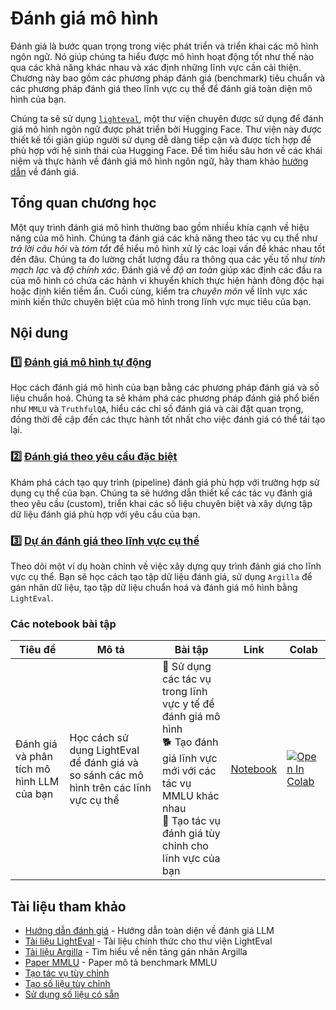# Đánh giá mô hình

Đánh giá là bước quan trọng trong việc phát triển và triển khai các mô hình ngôn ngữ. Nó giúp chúng ta hiểu được mô hình hoạt động tốt như thế nào qua các khả năng khác nhau và xác định những lĩnh vực cần cải thiện. Chương này bao gồm các phương pháp đánh giá (benchmark) tiêu chuẩn và các phương pháp đánh giá theo lĩnh vực cụ thể để đánh giá toàn diện mô hình của bạn.

Chúng ta sẽ sử dụng [`lighteval`](https://github.com/huggingface/lighteval), một thư viện chuyên được sử dụng để đánh giá mô hình ngôn ngữ được phát triển bởi Hugging Face. Thư viện này được thiết kế tối giản giúp người sử dụng dễ dàng tiếp cận và được tích hợp để phù hợp với hệ sinh thái của Hugging Face. Để tìm hiểu sâu hơn về các khái niệm và thực hành về đánh giá mô hình ngôn ngữ, hãy tham khảo [hướng dẫn](https://github.com/huggingface/evaluation-guidebook) về đánh giá.

## Tổng quan chương học

Một quy trình đánh giá mô hình thường bao gồm nhiều khía cạnh về hiệu năng của mô hình. Chúng ta đánh giá các khả năng theo tác vụ cụ thể như *trả lời câu hỏi* và *tóm tắt* để hiểu mô hình xử lý các loại vấn đề khác nhau tốt đến đâu. Chúng ta đo lường chất lượng đầu ra thông qua các yếu tố như *tính mạch lạc* và *độ chính xác*. Đánh giá về *độ an toàn* giúp xác định các đầu ra của mô hình có chứa các hành vi khuyển khích thực hiện hành đông độc hại hoặc định kiến tiềm ẩn. Cuối cùng, kiểm tra *chuyên môn* về lĩnh vực xác minh kiến thức chuyên biệt của mô hình trong lĩnh vực mục tiêu của bạn.

## Nội dung

### 1️⃣ [Đánh giá mô hình tự động](./automatic_benchmarks.md)

Học cách đánh giá mô hình của bạn bằng các phương pháp đánh giá và số liệu chuẩn hoá. Chúng ta sẽ khám phá các phương pháp đánh giá phổ biến như `MMLU` và `TruthfulQA`, hiểu các chỉ số đánh giá và cài đặt quan trọng, đồng thời đề cập đến các thực hành tốt nhất cho việc đánh giá có thể tái tạo lại.

### 2️⃣ [Đánh giá theo yêu cầu đặc biệt](./custom_evaluation.md)
Khám phá cách tạo quy trình (pipeline) đánh giá phù hợp với trường hợp sử dụng cụ thể của bạn. Chúng ta sẽ hướng dẫn thiết kế các tác vụ đánh giá theo yêu cầu (custom), triển khai các số liệu chuyên biệt và xây dựng tập dữ liệu đánh giá phù hợp với yêu cầu của bạn.

### 3️⃣ [Dự án đánh giá theo lĩnh vực cụ thể](./project/README.md)
Theo dõi một ví dụ hoàn chỉnh về việc xây dựng quy trình đánh giá cho lĩnh vực cụ thể. Bạn sẽ học cách tạo tập dữ liệu đánh giá, sử dụng `Argilla` để gán nhãn dữ liệu, tạo tập dữ liệu chuẩn hoá và đánh giá mô hình bằng `LightEval`.

### Các notebook bài tập

| Tiêu đề | Mô tả | Bài tập | Link | Colab |
|---------|-------|---------|------|-------|
| Đánh giá và phân tích mô hình LLM của bạn | Học cách sử dụng LightEval để đánh giá và so sánh các mô hình trên các lĩnh vực cụ thể | 🐢 Sử dụng các tác vụ trong lĩnh vực y tế để đánh giá mô hình <br> 🐕 Tạo đánh giá lĩnh vực mới với các tác vụ MMLU khác nhau <br> 🦁 Tạo tác vụ đánh giá tùy chỉnh cho lĩnh vực của bạn | [Notebook](./notebooks/lighteval_evaluate_and_analyse_your_LLM.ipynb) | <a target="_blank" href="https://colab.research.google.com/github/huggingface/smol-course/blob/main/4_evaluation/notebooks/lighteval_evaluate_and_analyse_your_LLM.ipynb"><img src="https://colab.research.google.com/assets/colab-badge.svg" alt="Open In Colab"/></a> |

## Tài liệu tham khảo

- [Hướng dẫn đánh giá](https://github.com/huggingface/evaluation-guidebook) - Hướng dẫn toàn diện về đánh giá LLM
- [Tài liệu LightEval](https://github.com/huggingface/lighteval) - Tài liệu chính thức cho thư viện LightEval 
- [Tài liệu Argilla](https://docs.argilla.io) - Tìm hiểu về nền tảng gán nhãn Argilla
- [Paper MMLU](https://arxiv.org/abs/2009.03300) - Paper mô tả benchmark MMLU
- [Tạo tác vụ tùy chỉnh](https://github.com/huggingface/lighteval/wiki/Adding-a-Custom-Task)
- [Tạo số liệu tùy chỉnh](https://github.com/huggingface/lighteval/wiki/Adding-a-New-Metric)
- [Sử dụng số liệu có sẵn](https://github.com/huggingface/lighteval/wiki/Metric-List)